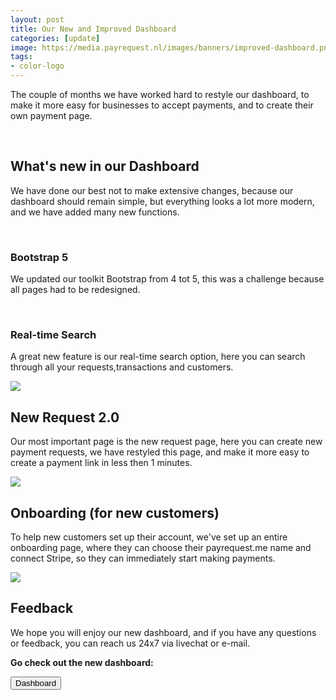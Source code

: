 ```yaml
---
layout: post
title: Our New and Improved Dashboard
categories: [update]
image: https://media.payrequest.nl/images/banners/improved-dashboard.png
tags:
- color-logo
---
```


The couple of months we have worked hard to restyle our dashboard, to make it more easy for businesses to accept payments,
and to create their own payment page.

<br />

##   What's new in our Dashboard
We have done our best not to make extensive changes, because our dashboard should remain simple, 
but everything looks a lot more modern, and we have added many new functions.

<br />

### Bootstrap 5
We updated our toolkit Bootstrap from 4 tot 5, this was a challenge because all pages had to be redesigned.

<br />

### Real-time Search
A great new feature is our real-time search option, here you can search through all your requests,transactions and customers.

<img src="https://media.payrequest.nl/images/screenshots/search-pr.png" />

<br />

## New Request 2.0
Our most important page is the new request page, here you can create new payment requests, we have restyled this page,
and make it more easy to create a payment link in less then 1 minutes.

<img src="https://media.payrequest.nl/images/screenshots/new-request-2-0.png" style="max-width: 500px;">

<br />

## Onboarding (for new customers)
To help new customers set up their account, we've set up an entire onboarding page,
where they can choose their payrequest.me name and connect Stripe, so they can immediately start making payments.

<img src="https://media.payrequest.nl/images/banners/onboarding-screenshot.png" style="max-width: 500px;">

## Feedback
We hope you will enjoy our new dashboard, and if you have any questions or feedback, you can reach us 24x7 via livechat or e-mail.


<b> Go check out the new dashboard: </b>

<a href="https://dashboard.payrequest.io/dashboard"><button class="prbutton prbutton-big">
<span class="fad fa-chevron-right" aria-hidden="true"></span>
Dashboard</button></a>